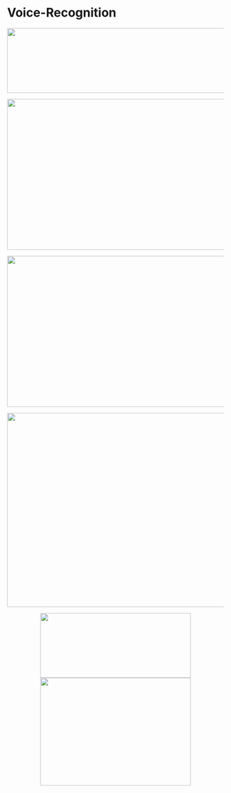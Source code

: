 # Voice-Recognition

<p align="center">
<img src="https://user-images.githubusercontent.com/104764600/192166906-7e927cc8-2565-454e-8ea9-de7d8b0bec5f.png" width="550" height="150">
</p>


<p align="center">
<img src="https://user-images.githubusercontent.com/104764600/192167224-593d079e-52f8-46c5-a864-a57df2a56924.JPG" width="550" height="350">
</p>


<p align="center">
<img src="https://user-images.githubusercontent.com/104764600/192167120-bc335077-3857-4d31-9b72-95982f9cf9a0.png" width="550" height="350">
</p>

<p align="center">
<img src="https://user-images.githubusercontent.com/104764600/192167246-9f403898-8f04-4c8c-a84c-648205fa2f0c.jpg" width="550" height="450">
</p>


<p align="center"><img src = "https://user-images.githubusercontent.com/104764600/192167120-bc335077-3857-4d31-9b72-95982f9cf9a0.png" width="350" height="150" /> <img src = "https://user-images.githubusercontent.com/104764600/192167246-9f403898-8f04-4c8c-a84c-648205fa2f0c.jpg" width="350" height="250" /></p>
